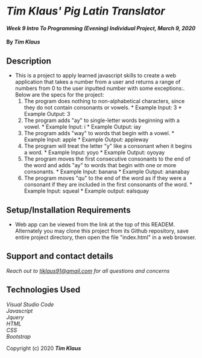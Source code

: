 # _Tim Klaus' Pig Latin Translator_

#### _*Week 9 Intro To Programming (Evening) Individual Project*, *March 9, 2020*_

#### By _**Tim Klaus**_

## Description

* This is a project to apply learned javascript skills to create a web application that takes a number from a user and returns a range of numbers from 0 to the user inputted number with some exceptions:.   Below are the specs for the project:
    1. The program does nothing to non-alphabetical characters, since they do not contain consonants or vowels.
      * Example Input: 3
      * Example Output: 3
    2. The program adds "ay" to single-letter words beginning with a vowel.
      * Example Input: i
      * Example Output: iay
    3. The program adds "way" to words that begin with a vowel.
      * Example Input: apple
      * Example Output: appleway
    4. The program will treat the letter "y" like a consonant when it begins a word.
      * Example Input: yoyo
      * Example Output: oyoyay
    5. The program moves the first consecutive consonants to the end of the word and adds "ay" to words that begin with one or more consonants.
      * Example Input: banana
      * Example Output: ananabay
    6. The program moves "qu" to the end of the word as if they were a consonant if they are included in the first consonants of the word.
      * Example Input: squeal
      * Example output: ealsquay
    


## Setup/Installation Requirements

* Web app can be viewed from the link at the top of this READEM. Alternately you may clone this project from its Github repository, save entire project directory, then open the file "index.html" in a web browser.


## Support and contact details

_Reach out to tjklaus91@gmail.com for all questions and concerns_

## Technologies Used

_Visual Studio Code_  
_Javascript_  
_Jquery_    
_HTML_  
_CSS_  
_Bootstrap_

Copyright (c) 2020 **_Tim Klaus_**